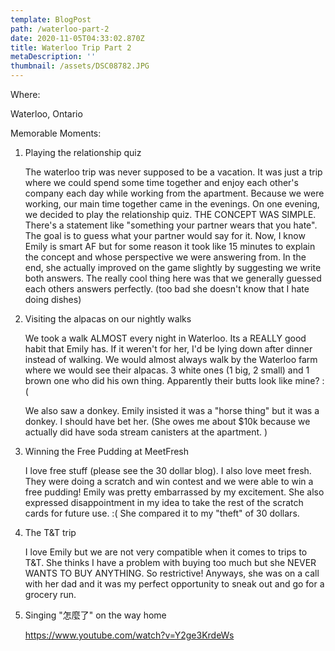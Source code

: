 ```yaml
---
template: BlogPost
path: /waterloo-part-2
date: 2020-11-05T04:33:02.870Z
title: Waterloo Trip Part 2
metaDescription: ''
thumbnail: /assets/DSC08782.JPG
---
```

Where: 

Waterloo, Ontario

Memorable Moments:

1. Playing the relationship quiz

   The waterloo trip was never supposed to be a vacation.  It was just a trip where we could spend some time together and enjoy each other's company each day while working from the apartment.  Because we were working, our main time together came in the evenings.  On one evening, we decided to play the relationship quiz.  THE CONCEPT WAS SIMPLE.  There's a statement like "something your partner wears that you hate".  The goal is to guess what your partner would say for it.  Now, I know Emily is smart AF but for some reason it took like 15 minutes to explain the concept and whose perspective we were answering from.  In the end, she actually improved on the game slightly by suggesting we write both answers.  The really cool thing here was that we generally guessed each others answers perfectly.  (too bad she doesn't know that I hate doing dishes)
2. Visiting the alpacas on our nightly walks

   We took a walk ALMOST every night in Waterloo.  Its a REALLY good habit that Emily has.  If it weren't for her, I'd be lying down after dinner instead of walking.  We would almost always walk by the Waterloo farm where we would see their alpacas.  3 white ones (1 big, 2 small) and 1 brown one who did his own thing.  Apparently their butts look like mine? :( 

   We also saw a donkey.  Emily insisted it was a "horse thing" but it was a donkey.  I should have bet her.  (She owes me about $10k because we actually did have soda stream canisters at the apartment. )
3. Winning the Free Pudding at MeetFresh

   I love free stuff (please see the 30 dollar blog).  I also love meet fresh.  They were doing a scratch and win contest and we were able to win a free pudding!  Emily was pretty embarrassed by my excitement.  She also expressed disappointment in my idea to take the rest of the scratch cards for future use.  :( She compared it to my "theft" of 30 dollars.
4. The T&T trip

   I love Emily but we are not very compatible when it comes to trips to T&T.  She thinks I have a problem with buying too much but she NEVER WANTS TO BUY ANYTHING.  So restrictive!  Anyways, she was on a call with her dad and it was my perfect opportunity to sneak out and go for a grocery run. 
5. Singing "怎麼了" on the way home

   https://www.youtube.com/watch?v=Y2ge3KrdeWs
